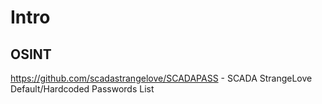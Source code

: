 # Intro

## OSINT

https://github.com/scadastrangelove/SCADAPASS - SCADA StrangeLove Default/Hardcoded Passwords List<br />




